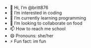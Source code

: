 - 👋 Hi, I’m @britt876
- 👀 I’m interested in coding
- 🌱 I’m currently learning programming
- 💞️ I’m looking to collaborate on food
- 📫 How to reach me school
- 😄 Pronouns: she/her
- ⚡ Fun fact: im fun

<!---
britt876/britt876 is a ✨ special ✨ repository because its `README.md` (this file) appears on your GitHub profile.
You can click the Preview link to take a look at your changes.
--->
